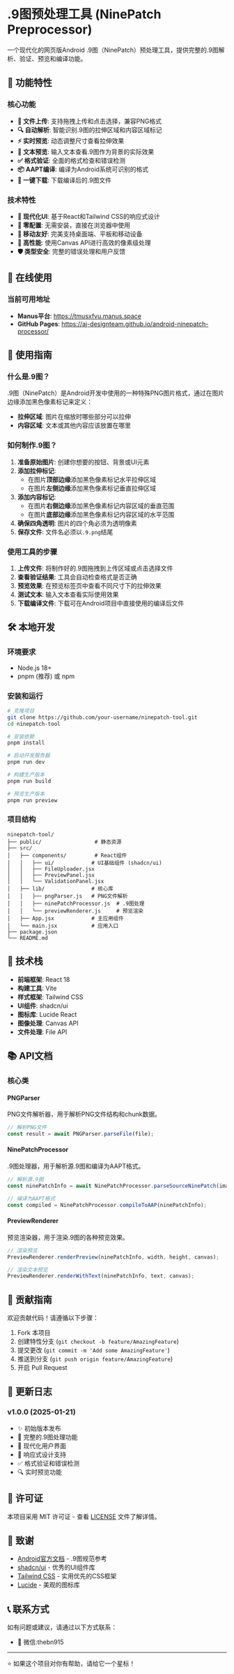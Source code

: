 # .9图预处理工具 (NinePatch Preprocessor)

一个现代化的网页版Android .9图（NinePatch）预处理工具，提供完整的.9图解析、验证、预览和编译功能。

## 🌟 功能特性

### 核心功能
- **📁 文件上传**: 支持拖拽上传和点击选择，兼容PNG格式
- **🔍 自动解析**: 智能识别.9图的拉伸区域和内容区域标记
- **⚡ 实时预览**: 动态调整尺寸查看拉伸效果
- **📝 文本预览**: 输入文本查看.9图作为背景的实际效果
- **✅ 格式验证**: 全面的格式检查和错误检测
- **📦 AAPT编译**: 编译为Android系统可识别的格式
- **💾 一键下载**: 下载编译后的.9图文件

### 技术特性
- **🎨 现代化UI**: 基于React和Tailwind CSS的响应式设计
- **🔧 零配置**: 无需安装，直接在浏览器中使用
- **📱 移动友好**: 完美支持桌面端、平板和移动设备
- **🚀 高性能**: 使用Canvas API进行高效的像素级处理
- **🛡️ 类型安全**: 完整的错误处理和用户反馈

## 🚀 在线使用

### 当前可用地址
- **Manus平台**: https://tmusxfvu.manus.space
- **GitHub Pages**: https://aj-designteam.github.io/android-ninepatch-processor/


## 📖 使用指南

### 什么是.9图？

.9图（NinePatch）是Android开发中使用的一种特殊PNG图片格式，通过在图片边缘添加黑色像素标记来定义：
- **拉伸区域**: 图片在缩放时哪些部分可以拉伸
- **内容区域**: 文本或其他内容应该放置在哪里

### 如何制作.9图？

1. **准备原始图片**: 创建你想要的按钮、背景或UI元素
2. **添加拉伸标记**: 
   - 在图片**顶部边缘**添加黑色像素标记水平拉伸区域
   - 在图片**左侧边缘**添加黑色像素标记垂直拉伸区域
3. **添加内容标记**:
   - 在图片**右侧边缘**添加黑色像素标记内容区域的垂直范围
   - 在图片**底部边缘**添加黑色像素标记内容区域的水平范围
4. **确保四角透明**: 图片的四个角必须为透明像素
5. **保存文件**: 文件名必须以`.9.png`结尾

### 使用工具的步骤

1. **上传文件**: 将制作好的.9图拖拽到上传区域或点击选择文件
2. **查看验证结果**: 工具会自动检查格式是否正确
3. **预览效果**: 在预览标签页中查看不同尺寸下的拉伸效果
4. **测试文本**: 输入文本查看实际使用效果
5. **下载编译文件**: 下载可在Android项目中直接使用的编译后文件

## 🛠️ 本地开发

### 环境要求

- Node.js 18+ 
- pnpm (推荐) 或 npm

### 安装和运行

```bash
# 克隆项目
git clone https://github.com/your-username/ninepatch-tool.git
cd ninepatch-tool

# 安装依赖
pnpm install

# 启动开发服务器
pnpm run dev

# 构建生产版本
pnpm run build

# 预览生产版本
pnpm run preview
```

### 项目结构

```
ninepatch-tool/
├── public/                 # 静态资源
├── src/
│   ├── components/         # React组件
│   │   ├── ui/            # UI基础组件 (shadcn/ui)
│   │   ├── FileUploader.jsx
│   │   ├── PreviewPanel.jsx
│   │   └── ValidationPanel.jsx
│   ├── lib/               # 核心库
│   │   ├── pngParser.js   # PNG文件解析
│   │   ├── ninePatchProcessor.js  # .9图处理
│   │   └── previewRenderer.js     # 预览渲染
│   ├── App.jsx            # 主应用组件
│   └── main.jsx           # 应用入口
├── package.json
└── README.md
```

## 🔧 技术栈

- **前端框架**: React 18
- **构建工具**: Vite
- **样式框架**: Tailwind CSS
- **UI组件**: shadcn/ui
- **图标库**: Lucide React
- **图像处理**: Canvas API
- **文件处理**: File API

## 📚 API文档

### 核心类

#### PNGParser
PNG文件解析器，用于解析PNG文件结构和chunk数据。

```javascript
// 解析PNG文件
const result = await PNGParser.parseFile(file);
```

#### NinePatchProcessor  
.9图处理器，用于解析源.9图和编译为AAPT格式。

```javascript
// 解析源.9图
const ninePatchInfo = await NinePatchProcessor.parseSourceNinePatch(image, canvas);

// 编译为AAPT格式
const compiled = NinePatchProcessor.compileToAAP(ninePatchInfo);
```

#### PreviewRenderer
预览渲染器，用于渲染.9图的各种预览效果。

```javascript
// 渲染预览
PreviewRenderer.renderPreview(ninePatchInfo, width, height, canvas);

// 渲染文本预览
PreviewRenderer.renderWithText(ninePatchInfo, text, canvas);
```

## 🤝 贡献指南

欢迎贡献代码！请遵循以下步骤：

1. Fork 本项目
2. 创建特性分支 (`git checkout -b feature/AmazingFeature`)
3. 提交更改 (`git commit -m 'Add some AmazingFeature'`)
4. 推送到分支 (`git push origin feature/AmazingFeature`)
5. 开启 Pull Request

## 📝 更新日志

### v1.0.0 (2025-01-21)
- ✨ 初始版本发布
- 🎉 完整的.9图处理功能
- 🎨 现代化用户界面
- 📱 响应式设计支持
- ✅ 格式验证和错误检测
- 🔍 实时预览功能

## 📄 许可证

本项目采用 MIT 许可证 - 查看 [LICENSE](LICENSE) 文件了解详情。

## 🙏 致谢

- [Android官方文档](https://developer.android.com/guide/topics/graphics/drawables#nine-patch) - .9图规范参考
- [shadcn/ui](https://ui.shadcn.com/) - 优秀的UI组件库
- [Tailwind CSS](https://tailwindcss.com/) - 实用优先的CSS框架
- [Lucide](https://lucide.dev/) - 美观的图标库

## 📞 联系方式

如有问题或建议，请通过以下方式联系：

- 📧 微信:thebn915

---

⭐ 如果这个项目对你有帮助，请给它一个星标！

